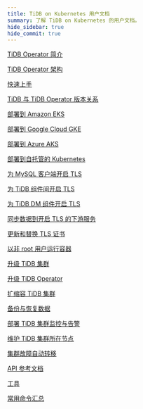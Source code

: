 ```yaml
---
title: TiDB on Kubernetes 用户文档
summary: 了解 TiDB on Kubernetes 的用户文档。
hide_sidebar: true
hide_commit: true
---
```


<LearningPathContainer platform="tidb-operator" title="TiDB on Kubernetes" subTitle="使用 PingCAP 提供的 TiDB Operator，你可以在公有云或自托管的 Kubernetes 集群上自动运维 TiDB 集群，实现 TiDB 在 Kubernetes 上的无缝运行。">

<LearningPath label="了解" icon="cloud1">

[TiDB Operator 简介](https://docs.pingcap.com/zh/tidb-in-kubernetes/v1.6/tidb-operator-overview)

[TiDB Operator 架构](https://docs.pingcap.com/zh/tidb-in-kubernetes/v1.6/architecture)

[快速上手](https://docs.pingcap.com/zh/tidb-in-kubernetes/v1.6/get-started)

[TiDB 与 TiDB Operator 版本关系](https://docs.pingcap.com/zh/tidb-in-kubernetes/v1.6/tidb-operator-overview)

</LearningPath>

<LearningPath label="部署" icon="deploy">

[部署到 Amazon EKS](https://docs.pingcap.com/zh/tidb-in-kubernetes/v1.6/deploy-on-aws-eks)

[部署到 Google Cloud GKE](https://docs.pingcap.com/zh/tidb-in-kubernetes/v1.6/deploy-on-gcp-gke)

[部署到 Azure AKS](https://docs.pingcap.com/zh/tidb-in-kubernetes/v1.6/deploy-on-azure-aks)

[部署到自托管的 Kubernetes](https://docs.pingcap.com/zh/tidb-in-kubernetes/v1.6/prerequisites)

</LearningPath>

<LearningPath label="安全" icon="cloud3">

[为 MySQL 客户端开启 TLS](https://docs.pingcap.com/zh/tidb-in-kubernetes/v1.6/enable-tls-for-mysql-client)

[为 TiDB 组件间开启 TLS](https://docs.pingcap.com/zh/tidb-in-kubernetes/v1.6/enable-tls-between-components)

[为 TiDB DM 组件开启 TLS](https://docs.pingcap.com/zh/tidb-in-kubernetes/v1.6/enable-tls-for-dm)

[同步数据到开启 TLS 的下游服务](https://docs.pingcap.com/zh/tidb-in-kubernetes/v1.6/enable-tls-for-ticdc-sink)

[更新和替换 TLS 证书](https://docs.pingcap.com/zh/tidb-in-kubernetes/v1.6/renew-tls-certificate)

[以非 root 用户运行容器](https://docs.pingcap.com/zh/tidb-in-kubernetes/v1.6/containers-run-as-non-root-user)

</LearningPath>

<LearningPath label="运维" icon="maintain">

[升级 TiDB 集群](https://docs.pingcap.com/zh/tidb-in-kubernetes/v1.6/upgrade-a-tidb-cluster)

[升级 TiDB Operator](https://docs.pingcap.com/zh/tidb-in-kubernetes/v1.6/upgrade-tidb-operator)

[扩缩容 TiDB 集群](https://docs.pingcap.com/zh/tidb-in-kubernetes/v1.6/scale-a-tidb-cluster)

[备份与恢复数据](https://docs.pingcap.com/zh/tidb-in-kubernetes/v1.6/backup-restore-overview)

[部署 TiDB 集群监控与告警](https://docs.pingcap.com/zh/tidb-in-kubernetes/v1.6/monitor-a-tidb-cluster)

[维护 TiDB 集群所在节点](https://docs.pingcap.com/zh/tidb-in-kubernetes/v1.6/maintain-a-kubernetes-node)

[集群故障自动转移](https://docs.pingcap.com/zh/tidb-in-kubernetes/v1.6/use-auto-failover)

</LearningPath>

<LearningPath label="参考" icon="cloud-dev">

[API 参考文档](<https://github.com/pingcap/tidb-operator/blob/{{{ .tidb_operator_version }}}/docs/api-references/docs.md>)

[工具](https://docs.pingcap.com/zh/tidb-in-kubernetes/v1.6/tidb-toolkit)

[常用命令汇总](https://docs.pingcap.com/zh/tidb-in-kubernetes/v1.6/cheat-sheet)

</LearningPath>

</LearningPathContainer>
